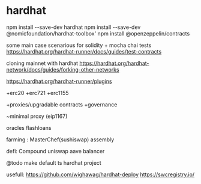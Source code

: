 # hardhat

npm install --save-dev hardhat
npm install --save-dev @nomicfoundation/hardhat-toolbox'
npm install @openzeppelin/contracts


some main case scenarious for solidity + mocha chai tests
https://hardhat.org/hardhat-runner/docs/guides/test-contracts

cloning mainnet with hardhat
https://hardhat.org/hardhat-network/docs/guides/forking-other-networks

https://hardhat.org/hardhat-runner/plugins


+erc20
+erc721
+erc1155

+proxies/upgradable contracts
+governance

~minimal proxy (eip1167)

oracles
flashloans

farming : MasterChef(sushiswap)
assembly


defi:
    Compound
    uniswap
    aave
    balancer


@todo make default ts hardhat project

usefull:
https://github.com/wighawag/hardhat-deploy
https://swcregistry.io/